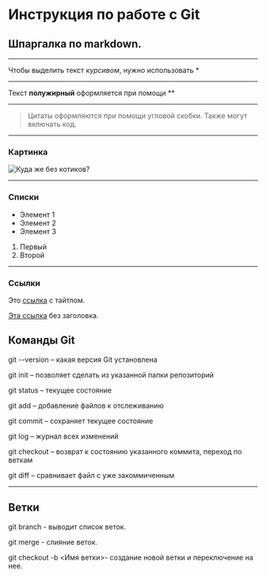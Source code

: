# Инструкция по работе с Git

## Шпаргалка по markdown.

---

Чтобы выделить текст *курсивом*, нужно использовать *

---

Текст **полужирный** оформляется при помощи **

---


> Цитаты оформляются при помощи угловой скобки. Также могут включать код.

---


### Картинка

![Куда же без котиков?](cat.jpg)

---

### Списки

* Элемент 1
* Элемент 2
* Элемент 3

1. Первый
2. Второй

---

### Ссылки

Это [ссылка](https://habr.com/ru/post/541258/ "Git для новичков") с тайтлом.

[Эта ссылка](https://habr.com/ru/post/542616/) без заголовка.



## Команды Git

git --version – какая версия Git установлена

git init – позволяет сделать из указанной папки репозиторий

git status – текущее состояние

git add – добавление файлов к отслеживанию

git commit – сохраняет текущее состояние

git log – журнал всех изменений

git checkout – возврат к состоянию указанного коммита, переход по веткам

git diff – сравнивает файл с уже закоммиченным

---

## Ветки

git branch - выводит список веток.

git merge - слияние веток.

git checkout -b <Имя ветки>- создание новой ветки и переключение на нее.
